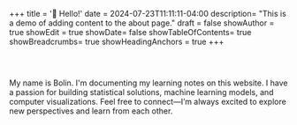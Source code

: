 +++
title = '👋 Hello!'
date = 2024-07-23T11:11:11-04:00
description= "This is a demo of adding content to the about page."
draft = false
showAuthor = true
showEdit = true
showDate= false
showTableOfContents= true
showBreadcrumbs= true
showHeadingAnchors = true
+++
<div style="height: 30px;"></div>

My name is Bolin. I'm documenting my learning notes on this website. I have a passion for building statistical solutions, machine learning models, and computer visualizations. Feel free to connect—I’m always excited to explore new perspectives and learn from each other.

<script src="https://cdn.jsdelivr.net/npm/p5@1.4.0/lib/p5.js"></script>
<script src="/js/learn3.js"></script>


